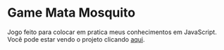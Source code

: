 # Game Mata Mosquito

Jogo feito para colocar em pratica meus conhecimentos em JavaScript.
Você pode estar vendo o projeto clicando [aqui](https://game-mata-mosquito-one.vercel.app/).
